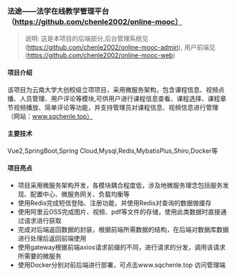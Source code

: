 ### 法途——法学在线教学管理平台（https://github.com/chenle2002/online-mooc）
> 说明: 这是本项目的后端部分,后台管理系统见(https://github.com/chenle2002/online-mooc-admin),
用户前端见(https://github.com/chenle2002/online-mooc-web)
#### 项目介绍
该项目为云南大学大创校级立项项目，采用微服务架构，包含课程信息、视频点播、人员管理、用户评论等模块,可供用户进行课程信息查看、课程选择、课程章节视频播放、简单评论等功能，并支持管理员对课程信息、视频信息进行管理
（网站：www.sqchenle.top）

#### 主要技术

Vue2,SpringBoot,Spring Cloud,Mysql,Redis,MybatisPlus,Shiro,Docker等

#### 项目亮点

* 项目采用微服务架构开发，各模块耦合程度低，涉及地微服务理念包括服务发现、配置中心、微服务网关、负载均衡等
* 使用Redis完成短信登陆、注册功能，并使用Redis对查询的数据做缓存
* 使用阿里云OSS完成图片、视频、pdf等文件的存储，使用此类数据时直接通过请求进行获取
* 完成对后端返回数据的封装，根据前端所需数据的结构，在后端对数据库数据进行处理后返回前端使用
* 使用gateway根据前端axios请求前缀的不同，进行请求的分发，调用该请求所需要的微服务
* 使用Docker分别对前后端进行部署，可点击www.sqchenle.top 访问管理端
